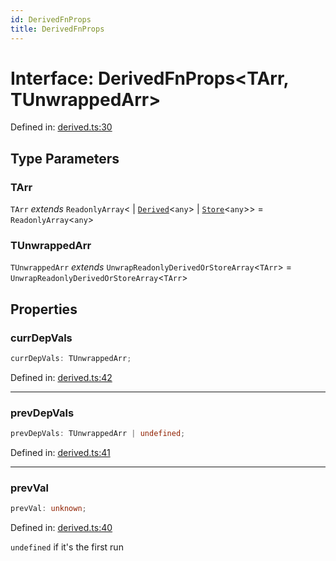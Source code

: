 ```yaml
---
id: DerivedFnProps
title: DerivedFnProps
---
```


# Interface: DerivedFnProps\<TArr, TUnwrappedArr\>

Defined in: [derived.ts:30](https://github.com/TanStack/store/blob/main/packages/store/src/derived.ts#L30)

## Type Parameters

### TArr

`TArr` *extends* `ReadonlyArray`\<
  \| [`Derived`](../../classes/Derived.md)\<`any`\>
  \| [`Store`](../../classes/Store.md)\<`any`\>\> = `ReadonlyArray`\<`any`\>

### TUnwrappedArr

`TUnwrappedArr` *extends* `UnwrapReadonlyDerivedOrStoreArray`\<`TArr`\> = `UnwrapReadonlyDerivedOrStoreArray`\<`TArr`\>

## Properties

### currDepVals

```ts
currDepVals: TUnwrappedArr;
```

Defined in: [derived.ts:42](https://github.com/TanStack/store/blob/main/packages/store/src/derived.ts#L42)

***

### prevDepVals

```ts
prevDepVals: TUnwrappedArr | undefined;
```

Defined in: [derived.ts:41](https://github.com/TanStack/store/blob/main/packages/store/src/derived.ts#L41)

***

### prevVal

```ts
prevVal: unknown;
```

Defined in: [derived.ts:40](https://github.com/TanStack/store/blob/main/packages/store/src/derived.ts#L40)

`undefined` if it's the first run
